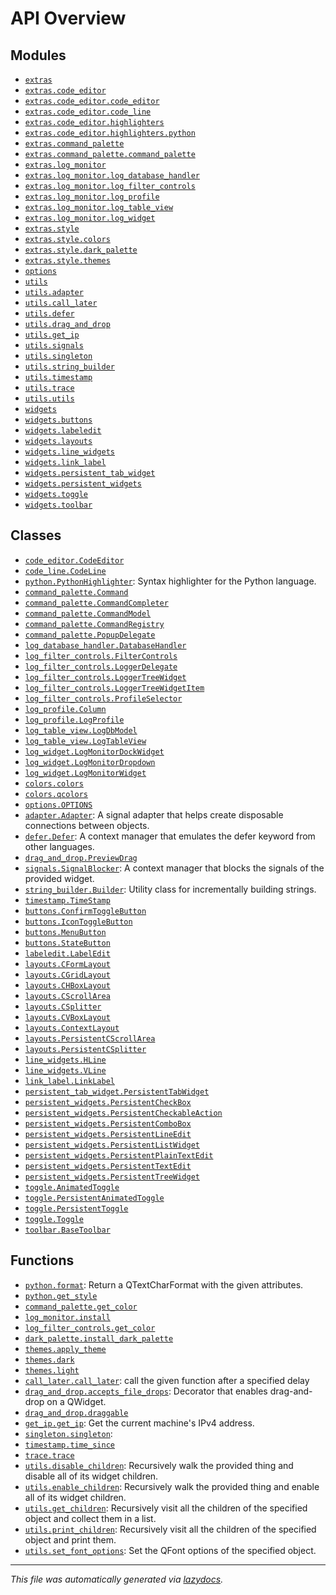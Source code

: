 <!-- markdownlint-disable -->

# API Overview

## Modules

- [`extras`](./extras.md#module-extras)
- [`extras.code_editor`](./extras.code_editor.md#module-extrascode_editor)
- [`extras.code_editor.code_editor`](./extras.code_editor.code_editor.md#module-extrascode_editorcode_editor)
- [`extras.code_editor.code_line`](./extras.code_editor.code_line.md#module-extrascode_editorcode_line)
- [`extras.code_editor.highlighters`](./extras.code_editor.highlighters.md#module-extrascode_editorhighlighters)
- [`extras.code_editor.highlighters.python`](./extras.code_editor.highlighters.python.md#module-extrascode_editorhighlighterspython)
- [`extras.command_palette`](./extras.command_palette.md#module-extrascommand_palette)
- [`extras.command_palette.command_palette`](./extras.command_palette.command_palette.md#module-extrascommand_palettecommand_palette)
- [`extras.log_monitor`](./extras.log_monitor.md#module-extraslog_monitor)
- [`extras.log_monitor.log_database_handler`](./extras.log_monitor.log_database_handler.md#module-extraslog_monitorlog_database_handler)
- [`extras.log_monitor.log_filter_controls`](./extras.log_monitor.log_filter_controls.md#module-extraslog_monitorlog_filter_controls)
- [`extras.log_monitor.log_profile`](./extras.log_monitor.log_profile.md#module-extraslog_monitorlog_profile)
- [`extras.log_monitor.log_table_view`](./extras.log_monitor.log_table_view.md#module-extraslog_monitorlog_table_view)
- [`extras.log_monitor.log_widget`](./extras.log_monitor.log_widget.md#module-extraslog_monitorlog_widget)
- [`extras.style`](./extras.style.md#module-extrasstyle)
- [`extras.style.colors`](./extras.style.colors.md#module-extrasstylecolors)
- [`extras.style.dark_palette`](./extras.style.dark_palette.md#module-extrasstyledark_palette)
- [`extras.style.themes`](./extras.style.themes.md#module-extrasstylethemes)
- [`options`](./options.md#module-options)
- [`utils`](./utils.md#module-utils)
- [`utils.adapter`](./utils.adapter.md#module-utilsadapter)
- [`utils.call_later`](./utils.call_later.md#module-utilscall_later)
- [`utils.defer`](./utils.defer.md#module-utilsdefer)
- [`utils.drag_and_drop`](./utils.drag_and_drop.md#module-utilsdrag_and_drop)
- [`utils.get_ip`](./utils.get_ip.md#module-utilsget_ip)
- [`utils.signals`](./utils.signals.md#module-utilssignals)
- [`utils.singleton`](./utils.singleton.md#module-utilssingleton)
- [`utils.string_builder`](./utils.string_builder.md#module-utilsstring_builder)
- [`utils.timestamp`](./utils.timestamp.md#module-utilstimestamp)
- [`utils.trace`](./utils.trace.md#module-utilstrace)
- [`utils.utils`](./utils.utils.md#module-utilsutils)
- [`widgets`](./widgets.md#module-widgets)
- [`widgets.buttons`](./widgets.buttons.md#module-widgetsbuttons)
- [`widgets.labeledit`](./widgets.labeledit.md#module-widgetslabeledit)
- [`widgets.layouts`](./widgets.layouts.md#module-widgetslayouts)
- [`widgets.line_widgets`](./widgets.line_widgets.md#module-widgetsline_widgets)
- [`widgets.link_label`](./widgets.link_label.md#module-widgetslink_label)
- [`widgets.persistent_tab_widget`](./widgets.persistent_tab_widget.md#module-widgetspersistent_tab_widget)
- [`widgets.persistent_widgets`](./widgets.persistent_widgets.md#module-widgetspersistent_widgets)
- [`widgets.toggle`](./widgets.toggle.md#module-widgetstoggle)
- [`widgets.toolbar`](./widgets.toolbar.md#module-widgetstoolbar)

## Classes

- [`code_editor.CodeEditor`](./extras.code_editor.code_editor.md#class-codeeditor)
- [`code_line.CodeLine`](./extras.code_editor.code_line.md#class-codeline)
- [`python.PythonHighlighter`](./extras.code_editor.highlighters.python.md#class-pythonhighlighter): Syntax highlighter for the Python language.
- [`command_palette.Command`](./extras.command_palette.command_palette.md#class-command)
- [`command_palette.CommandCompleter`](./extras.command_palette.command_palette.md#class-commandcompleter)
- [`command_palette.CommandModel`](./extras.command_palette.command_palette.md#class-commandmodel)
- [`command_palette.CommandRegistry`](./extras.command_palette.command_palette.md#class-commandregistry)
- [`command_palette.PopupDelegate`](./extras.command_palette.command_palette.md#class-popupdelegate)
- [`log_database_handler.DatabaseHandler`](./extras.log_monitor.log_database_handler.md#class-databasehandler)
- [`log_filter_controls.FilterControls`](./extras.log_monitor.log_filter_controls.md#class-filtercontrols)
- [`log_filter_controls.LoggerDelegate`](./extras.log_monitor.log_filter_controls.md#class-loggerdelegate)
- [`log_filter_controls.LoggerTreeWidget`](./extras.log_monitor.log_filter_controls.md#class-loggertreewidget)
- [`log_filter_controls.LoggerTreeWidgetItem`](./extras.log_monitor.log_filter_controls.md#class-loggertreewidgetitem)
- [`log_filter_controls.ProfileSelector`](./extras.log_monitor.log_filter_controls.md#class-profileselector)
- [`log_profile.Column`](./extras.log_monitor.log_profile.md#class-column)
- [`log_profile.LogProfile`](./extras.log_monitor.log_profile.md#class-logprofile)
- [`log_table_view.LogDbModel`](./extras.log_monitor.log_table_view.md#class-logdbmodel)
- [`log_table_view.LogTableView`](./extras.log_monitor.log_table_view.md#class-logtableview)
- [`log_widget.LogMonitorDockWidget`](./extras.log_monitor.log_widget.md#class-logmonitordockwidget)
- [`log_widget.LogMonitorDropdown`](./extras.log_monitor.log_widget.md#class-logmonitordropdown)
- [`log_widget.LogMonitorWidget`](./extras.log_monitor.log_widget.md#class-logmonitorwidget)
- [`colors.colors`](./extras.style.colors.md#class-colors)
- [`colors.qcolors`](./extras.style.colors.md#class-qcolors)
- [`options.OPTIONS`](./options.md#class-options)
- [`adapter.Adapter`](./utils.adapter.md#class-adapter): A signal adapter that helps create disposable connections between objects. 
- [`defer.Defer`](./utils.defer.md#class-defer): A context manager that emulates the defer keyword from other languages.
- [`drag_and_drop.PreviewDrag`](./utils.drag_and_drop.md#class-previewdrag)
- [`signals.SignalBlocker`](./utils.signals.md#class-signalblocker): A context manager that blocks the signals of the provided widget.
- [`string_builder.Builder`](./utils.string_builder.md#class-builder): Utility class for incrementally building strings.
- [`timestamp.TimeStamp`](./utils.timestamp.md#class-timestamp)
- [`buttons.ConfirmToggleButton`](./widgets.buttons.md#class-confirmtogglebutton)
- [`buttons.IconToggleButton`](./widgets.buttons.md#class-icontogglebutton)
- [`buttons.MenuButton`](./widgets.buttons.md#class-menubutton)
- [`buttons.StateButton`](./widgets.buttons.md#class-statebutton)
- [`labeledit.LabelEdit`](./widgets.labeledit.md#class-labeledit)
- [`layouts.CFormLayout`](./widgets.layouts.md#class-cformlayout)
- [`layouts.CGridLayout`](./widgets.layouts.md#class-cgridlayout)
- [`layouts.CHBoxLayout`](./widgets.layouts.md#class-chboxlayout)
- [`layouts.CScrollArea`](./widgets.layouts.md#class-cscrollarea)
- [`layouts.CSplitter`](./widgets.layouts.md#class-csplitter)
- [`layouts.CVBoxLayout`](./widgets.layouts.md#class-cvboxlayout)
- [`layouts.ContextLayout`](./widgets.layouts.md#class-contextlayout)
- [`layouts.PersistentCScrollArea`](./widgets.layouts.md#class-persistentcscrollarea)
- [`layouts.PersistentCSplitter`](./widgets.layouts.md#class-persistentcsplitter)
- [`line_widgets.HLine`](./widgets.line_widgets.md#class-hline)
- [`line_widgets.VLine`](./widgets.line_widgets.md#class-vline)
- [`link_label.LinkLabel`](./widgets.link_label.md#class-linklabel)
- [`persistent_tab_widget.PersistentTabWidget`](./widgets.persistent_tab_widget.md#class-persistenttabwidget)
- [`persistent_widgets.PersistentCheckBox`](./widgets.persistent_widgets.md#class-persistentcheckbox)
- [`persistent_widgets.PersistentCheckableAction`](./widgets.persistent_widgets.md#class-persistentcheckableaction)
- [`persistent_widgets.PersistentComboBox`](./widgets.persistent_widgets.md#class-persistentcombobox)
- [`persistent_widgets.PersistentLineEdit`](./widgets.persistent_widgets.md#class-persistentlineedit)
- [`persistent_widgets.PersistentListWidget`](./widgets.persistent_widgets.md#class-persistentlistwidget)
- [`persistent_widgets.PersistentPlainTextEdit`](./widgets.persistent_widgets.md#class-persistentplaintextedit)
- [`persistent_widgets.PersistentTextEdit`](./widgets.persistent_widgets.md#class-persistenttextedit)
- [`persistent_widgets.PersistentTreeWidget`](./widgets.persistent_widgets.md#class-persistenttreewidget)
- [`toggle.AnimatedToggle`](./widgets.toggle.md#class-animatedtoggle)
- [`toggle.PersistentAnimatedToggle`](./widgets.toggle.md#class-persistentanimatedtoggle)
- [`toggle.PersistentToggle`](./widgets.toggle.md#class-persistenttoggle)
- [`toggle.Toggle`](./widgets.toggle.md#class-toggle)
- [`toolbar.BaseToolbar`](./widgets.toolbar.md#class-basetoolbar)

## Functions

- [`python.format`](./extras.code_editor.highlighters.python.md#function-format): Return a QTextCharFormat with the given attributes.
- [`python.get_style`](./extras.code_editor.highlighters.python.md#function-get_style)
- [`command_palette.get_color`](./extras.command_palette.command_palette.md#function-get_color)
- [`log_monitor.install`](./extras.log_monitor.md#function-install)
- [`log_filter_controls.get_color`](./extras.log_monitor.log_filter_controls.md#function-get_color)
- [`dark_palette.install_dark_palette`](./extras.style.dark_palette.md#function-install_dark_palette)
- [`themes.apply_theme`](./extras.style.themes.md#function-apply_theme)
- [`themes.dark`](./extras.style.themes.md#function-dark)
- [`themes.light`](./extras.style.themes.md#function-light)
- [`call_later.call_later`](./utils.call_later.md#function-call_later): call the given function after a specified delay
- [`drag_and_drop.accepts_file_drops`](./utils.drag_and_drop.md#function-accepts_file_drops): Decorator that enables drag-and-drop on a QWidget.
- [`drag_and_drop.draggable`](./utils.drag_and_drop.md#function-draggable)
- [`get_ip.get_ip`](./utils.get_ip.md#function-get_ip): Get the current machine's IPv4 address.
- [`singleton.singleton`](./utils.singleton.md#function-singleton):     
- [`timestamp.time_since`](./utils.timestamp.md#function-time_since)
- [`trace.trace`](./utils.trace.md#function-trace)
- [`utils.disable_children`](./utils.utils.md#function-disable_children): Recursively walk the provided thing and disable all of its widget children.
- [`utils.enable_children`](./utils.utils.md#function-enable_children): Recursively walk the provided thing and enable all of its widget children.
- [`utils.get_children`](./utils.utils.md#function-get_children): Recursively visit all the children of the specified object and collect them in a list.
- [`utils.print_children`](./utils.utils.md#function-print_children): Recursively visit all the children of the specified object and print them.
- [`utils.set_font_options`](./utils.utils.md#function-set_font_options): Set the QFont options of the specified object.


---

_This file was automatically generated via [lazydocs](https://github.com/ml-tooling/lazydocs)._
